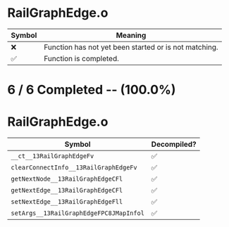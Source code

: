 # RailGraphEdge.o
| Symbol | Meaning 
| ------------- | ------------- 
| :x: | Function has not yet been started or is not matching. 
| :white_check_mark: | Function is completed. 


# 6 / 6 Completed -- (100.0%)
# RailGraphEdge.o
| Symbol | Decompiled? |
| ------------- | ------------- |
| `__ct__13RailGraphEdgeFv` | :white_check_mark: |
| `clearConnectInfo__13RailGraphEdgeFv` | :white_check_mark: |
| `getNextNode__13RailGraphEdgeCFl` | :white_check_mark: |
| `getNextEdge__13RailGraphEdgeCFl` | :white_check_mark: |
| `setNextEdge__13RailGraphEdgeFll` | :white_check_mark: |
| `setArgs__13RailGraphEdgeFPC8JMapInfol` | :white_check_mark: |
